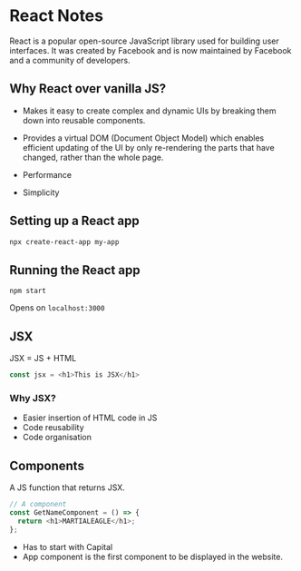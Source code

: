 # React Notes

React is a popular open-source JavaScript library used for building user interfaces. It was created by Facebook and is now maintained by Facebook and a community of developers.

## Why React over vanilla JS?
  
* Makes it easy to create complex and dynamic UIs by breaking them down into reusable components.  

* Provides a virtual DOM (Document Object Model) which enables efficient updating of the UI by only re-rendering the parts that have changed, rather than the whole page.

* Performance

* Simplicity


## Setting up a React app

```bash
npx create-react-app my-app
```

## Running the React app

```
npm start
```
Opens on `localhost:3000`

## JSX

JSX = JS + HTML

```javascript
const jsx = <h1>This is JSX</h1>
```

### Why JSX?

* Easier insertion of HTML code in JS
* Code reusability
* Code organisation

## Components

A JS function that returns JSX.

```javascript
// A component
const GetNameComponent = () => {
  return <h1>MARTIALEAGLE</h1>;
};
```

* Has to start with Capital 
* App component is the first component to be displayed in the website.
